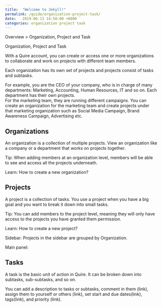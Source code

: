 ```yaml
---
title:  "Welcome to Jekyll!"
permalink: /guide/organization-project-task/
date:   2019-06-13 14:50:00 +0800
categories: organization project task
---
```

Overview > Organization, Project and Task

 
Organization, Project and Task




With a Quire account, you can create or access one or more organizations to collaborate and work on projects with different team members.

Each organization has its own set of projects and projects consist of tasks and subtasks. 

For example, you are the CEO of your company, who is in charge of many departments: Marketing, Accounting, Human Resources, IT and so on. Each department has their own projects.  
For the marketing team, they are running different campaigns. You can create an organization for the marketing team and create projects under that marketing organization such as Social Media Campaign, Brand Awareness Campaign, Advertising etc. 







## Organizations
An organization is a collection of multiple projects. View an organization like a company or a department that works on projects together.  

Tip: When adding members at an organization level, members will be able to see and access all the projects underneath. 

Learn: How to create a new organization?






## Projects
A project is a collection of tasks. You use a project when you have a big goal and you want to break it down into small tasks.

Tip: You can add members to the project level, meaning they will only have access to the projects you have granted them permission. 

Learn: How to create a new project? 


Sidebar: 
Projects in the sidebar are grouped by Organization. 



Main panel:










## Tasks
A task is the basic unit of action in Quire. It can be broken down into subtasks, sub-subtasks, and so on. 

You can add a description to tasks or subtasks, comment in them (link), assign them to yourself or others (link), set start and due dates(link), tags(link), and priority (link). 






